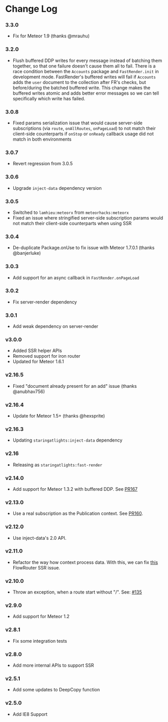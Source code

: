 # Change Log

### 3.3.0

- Fix for Meteor 1.9 (thanks @mrauhu)

### 3.2.0

- Flush buffered DDP writes for every message instead of batching them together, so that one failure doesn't cause them all to fail. There is a race condition between the `Accounts` package and `FastRender.init` in development mode. FastRender's buffered writes will fail if `Accounts` adds the `user` document to the collection after FR's checks, but before/during the batched buffered write. This change makes the buffered writes atomic and adds better error messages so we can tell specifically which write has failed.

### 3.0.8

- Fixed params serialization issue that would cause server-side subscriptions (via `route`, `onAllRoutes`, `onPageLoad`) to not match their client-side counterparts if `onStop` or `onReady` callback usage did not match in both environments

### 3.0.7

- Revert regression from 3.0.5

### 3.0.6

- Upgrade `inject-data` dependency version

### 3.0.5

- Switched to `lamhieu:meteorx` from `meteorhacks:meteorx`
- Fixed an issue where stringified server-side subscription params would not match their client-side counterparts when using SSR

### 3.0.4

- De-duplicate Package.onUse to fix issue with Meteor 1.7.0.1 (thanks @banjerluke)

### 3.0.3

- Add support for an async callback in `FastRender.onPageLoad`

### 3.0.2

- Fix server-render dependency

### 3.0.1

- Add weak dependency on server-render

### v3.0.0

- Added SSR helper APIs
- Removed support for iron router
- Updated for Meteor 1.6.1

### v2.16.5

- Fixed "document already present for an add" issue (thanks @anubhav756)

### v2.16.4

- Update for Meteor 1.5+ (thanks @hexsprite)

### v2.16.3

- Updating `staringatlights:inject-data` dependency

### v2.16

- Releasing as `staringatlights:fast-render`

### v2.14.0

- Add support for Meteor 1.3.2 with buffered DDP. See [PR167](https://github.com/kadirahq/fast-render/pull/167)

### v2.13.0

- Use a real subscription as the Publication context. See [PR160](https://github.com/kadirahq/fast-render/pull/160).

### v2.12.0

- Use inject-data's 2.0 API.

### v2.11.0

- Refactor the way how context process data. With this, we can fix [this](https://github.com/kadirahq/flow-router/issues/431) FlowRouter SSR issue.

### v2.10.0

- Throw an exception, when a route start without "/". See: [#135](https://github.com/meteorhacks/fast-render/pull/135)

### v2.9.0

- Add support for Meteor 1.2

### v2.8.1

- Fix some integration tests

### v2.8.0

- Add more internal APIs to support SSR

### v2.5.1

- Add some updates to DeepCopy function

### v2.5.0

- Add IE8 Support
